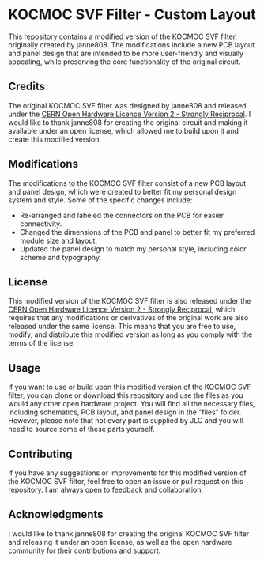 # KOCMOC SVF Filter - Custom Layout

This repository contains a modified version of the KOCMOC SVF filter, originally created by janne808. The modifications include a new PCB layout and panel design that are intended to be more user-friendly and visually appealing, while preserving the core functionality of the original circuit.

## Credits

The original KOCMOC SVF filter was designed by janne808 and released under the [CERN Open Hardware Licence Version 2 - Strongly Reciprocal](https://ohwr.org/cernohl). I would like to thank janne808 for creating the original circuit and making it available under an open license, which allowed me to build upon it and create this modified version.

## Modifications

The modifications to the KOCMOC SVF filter consist of a new PCB layout and panel design, which were created to better fit my personal design system and style. Some of the specific changes include:

- Re-arranged and labeled the connectors on the PCB for easier connectivity.
- Changed the dimensions of the PCB and panel to better fit my preferred module size and layout.
- Updated the panel design to match my personal style, including color scheme and typography.

## License

This modified version of the KOCMOC SVF filter is also released under the [CERN Open Hardware Licence Version 2 - Strongly Reciprocal](https://ohwr.org/cernohl), which requires that any modifications or derivatives of the original work are also released under the same license. This means that you are free to use, modify, and distribute this modified version as long as you comply with the terms of the license.

## Usage

If you want to use or build upon this modified version of the KOCMOC SVF filter, you can clone or download this repository and use the files as you would any other open hardware project. You will find all the necessary files, including schematics, PCB layout, and panel design in the "files" folder. However, please note that not every part is supplied by JLC and you will need to source some of these parts yourself.

## Contributing

If you have any suggestions or improvements for this modified version of the KOCMOC SVF filter, feel free to open an issue or pull request on this repository. I am always open to feedback and collaboration.

## Acknowledgments

I would like to thank janne808 for creating the original KOCMOC SVF filter and releasing it under an open license, as well as the open hardware community for their contributions and support.
